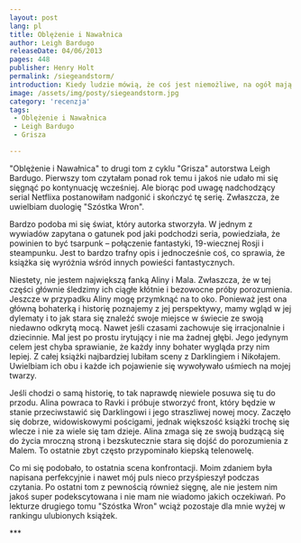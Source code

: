 ```yaml
---
layout: post
lang: pl
title: Oblężenie i Nawałnica
author: Leigh Bardugo
releaseDate: 04/06/2013
pages: 448
publisher: Henry Holt
permalink: /siegeandstorm/
introduction: Kiedy ludzie mówią, że coś jest niemożliwe, na ogół mają na myśli, że jest to mało prawdopodobne.
image: /assets/img/posty/siegeandstorm.jpg
category: 'recenzja'
tags:
 - Oblężenie i Nawałnica
 - Leigh Bardugo
 - Grisza

---
```

  "Oblężenie i Nawałnica" to drugi tom z cyklu "Grisza" autorstwa Leigh Bardugo. Pierwszy tom czytałam ponad rok temu i jakoś nie udało mi się sięgnąć po kontynuację wcześniej. Ale biorąc pod uwagę nadchodzący serial Netflixa postanowiłam nadgonić i skończyć tę serię. Zwłaszcza, że uwielbiam duologię "Szóstka Wron".

  Bardzo podoba mi się świat, który autorka stworzyła. W jednym z wywiadów zapytana o gatunek pod jaki podchodzi seria, powiedziała, że powinien to być tsarpunk – połączenie fantastyki, 19-wiecznej Rosji i steampunku. Jest to bardzo trafny opis i jednocześnie coś, co sprawia, że książka się wyróżnia wśród innych powieści fantastycznych.

  Niestety, nie jestem największą fanką Aliny i Mala. Zwłaszcza, że w tej części głównie śledzimy ich ciągłe kłótnie i bezowocne próby porozumienia. Jeszcze w przypadku Aliny mogę przymknąć na to oko. Ponieważ jest ona główną bohaterką i historię poznajemy z jej perspektywy, mamy wgląd w jej dylematy i to jak stara się znaleźć swoje miejsce w świecie ze swoją niedawno odkrytą mocą. Nawet jeśli czasami zachowuje się irracjonalnie i dziecinnie. Mal jest po prostu irytujący i nie ma żadnej głębi. Jego jedynym celem jest chyba sprawianie, że każdy inny bohater wygląda przy nim lepiej. Z całej książki najbardziej lubiłam sceny z Darklingiem i Nikołajem. Uwielbiam ich obu i każde ich pojawienie się wywoływało uśmiech na mojej twarzy.

  Jeśli chodzi o samą historię, to tak naprawdę niewiele posuwa się tu do przodu. Alina powraca to Ravki i próbuje stworzyć front, który będzie w stanie przeciwstawić się Darklingowi i jego straszliwej nowej mocy. Zaczęło się dobrze, widowiskowymi pościgami, jednak większość książki trochę się wlecze i nie za wiele się tam dzieje. Alina zmaga się ze swoją budzącą się do życia mroczną stroną i bezskutecznie stara się dojść do porozumienia z Malem. To ostatnie zbyt często przypominało kiepską telenowelę.

  Co mi się podobało, to ostatnia scena konfrontacji. Moim zdaniem była napisana perfekcyjnie i nawet mój puls nieco przyśpieszył podczas czytania. Po ostatni tom z pewnością również sięgnę, ale nie jestem nim jakoś super podekscytowana i nie mam nie wiadomo jakich oczekiwań. Po lekturze drugiego tomu "Szóstka Wron" wciąż pozostaje dla mnie wyżej w rankingu ulubionych książek.

  \*\*\*

